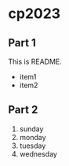 # cp2023
## Part 1
This is README.
 - item1
 - item2

## Part 2 
1. sunday
1. monday
1. tuesday
1. wednesday

